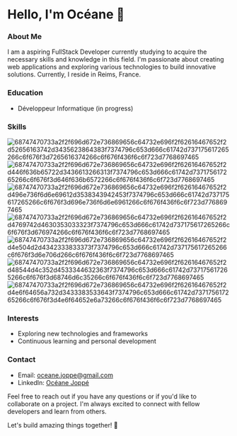 # Hello, I'm Océane 👋

### About Me
I am a aspiring FullStack Developer currently studying to acquire the necessary skills and knowledge in this field. I'm passionate about creating web applications and exploring various technologies to build innovative solutions. Currently, I reside in Reims, France.

### Education
- Développeur Informatique (in progress)

### Skills
![68747470733a2f2f696d672e736869656c64732e696f2f62616467652f2d52656163742d3435623864383f7374796c653d666c61742d737175617265266c6f676f3d7265616374266c6f676f436f6c6f723d7768697465](https://github.com/ocjpe/ocjpe/assets/111350630/66b2a5e0-da7a-4515-9313-91f2345437bc)
![68747470733a2f2f696d672e736869656c64732e696f2f62616467652f2d446f636b65722d3436613266313f7374796c653d666c61742d737175617265266c6f676f3d646f636b6572266c6f676f436f6c6f723d7768697465](https://github.com/ocjpe/ocjpe/assets/111350630/729ac13b-923c-4015-8e14-52a82e57ebe9)
![68747470733a2f2f696d672e736869656c64732e696f2f62616467652f2d496e736f6d6e69612d3538343942453f7374796c653d666c61742d737175617265266c6f676f3d696e736f6d6e6961266c6f676f436f6c6f723d7768697465](https://github.com/ocjpe/ocjpe/assets/111350630/d215a19c-d1c8-4f1f-8425-1a71b234ea11)
![68747470733a2f2f696d672e736869656c64732e696f2f62616467652f2d4769742d4630353033323f7374796c653d666c61742d737175617265266c6f676f3d676974266c6f676f436f6c6f723d7768697465](https://github.com/ocjpe/ocjpe/assets/111350630/3991d090-19c7-4fb0-8555-8efa84345b68)
![68747470733a2f2f696d672e736869656c64732e696f2f62616467652f2d4e504d2d4342333833373f7374796c653d666c61742d737175617265266c6f676f3d6e706d266c6f676f436f6c6f723d7768697465](https://github.com/ocjpe/ocjpe/assets/111350630/170457b0-dc80-41ab-a0f0-d26ba9aa5577)
![68747470733a2f2f696d672e736869656c64732e696f2f62616467652f2d48544d4c352d4533344632363f7374796c653d666c61742d737175617265266c6f676f3d68746d6c35266c6f676f436f6c6f723d7768697465](https://github.com/ocjpe/ocjpe/assets/111350630/37ec993c-c799-4944-a76d-b44c1b68c5d1)
![68747470733a2f2f696d672e736869656c64732e696f2f62616467652f2d4e6f64656a732d3433383533643f7374796c653d666c61742d737175617265266c6f676f3d4e6f64652e6a73266c6f676f436f6c6f723d7768697465](https://github.com/ocjpe/ocjpe/assets/111350630/92f61b60-6003-48a0-ba3a-ef32398da410)

### Interests
- Exploring new technologies and frameworks
- Continuous learning and personal development

### Contact
- Email: oceane.joppe@gmail.com
- LinkedIn: [Océane Joppé](https://www.linkedin.com/in/océane-joppé/)

Feel free to reach out if you have any questions or if you'd like to collaborate on a project. I'm always excited to connect with fellow developers and learn from others.

Let's build amazing things together! 🚀

